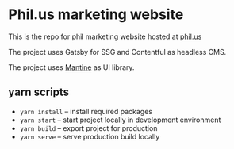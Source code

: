# Phil.us marketing website

This is the repo for phil marketing website hosted at [phil.us](https://phil.us)

The project uses Gatsby for SSG and Contentful as headless CMS.

The project uses [Mantine](https://mantine.dev) as UI library.

## yarn scripts
- `yarn install` – install required packages
- `yarn start` – start project locally in development environment
- `yarn build` – export project for production
- `yarn serve` – serve production build locally
